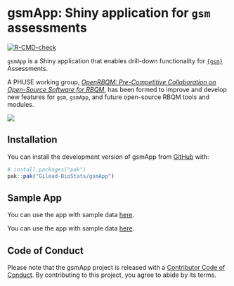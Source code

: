 
<!-- README.md is generated from README.Rmd. Please edit that file -->

# gsmApp: Shiny application for `gsm` assessments

<!-- badges: start -->

[![R-CMD-check](https://github.com/Gilead-BioStats/gsmApp/actions/workflows/R-CMD-check.yaml/badge.svg)](https://github.com/Gilead-BioStats/gsmApp/actions/workflows/R-CMD-check.yaml)
<!-- badges: end -->

`gsmApp` is a Shiny application that enables drill-down functionality
for [`{gsm}`](https://github.com/Gilead-BioStats/gsm) Assessments.

A PHUSE working group, [*OpenRBQM: Pre-Competitive Collaboration on
Open-Source Software for
RBQM*](https://advance.phuse.global/display/WEL/OpenRBQM%3A+Pre-Competitive+Collaboration+on+Open-Source+Software+for+RBQM),
has been formed to improve and develop new features for `gsm`, `gsmApp`,
and future open-source RBQM tools and modules.

![](https://github.com/Gilead-BioStats/gsmApp/assets/40671730/f02c12d0-f009-4b1b-9d0a-35f643f66f5b)

## Installation

You can install the development version of gsmApp from
[GitHub](https://github.com/) with:

``` r
# install.packages("pak")
pak::pak("Gilead-BioStats/gsmApp")
```

## Sample App

<div class=".pkgdown-release">

You can use the app with sample data
[here](https://openrbqm.shinyapps.io/gsmApp).

</div>

<div class=".pkgdown-devel">

You can use the app with sample data
[here](https://openrbqm.shinyapps.io/gsmApp-dev).

</div>

## Code of Conduct

Please note that the gsmApp project is released with a [Contributor Code
of
Conduct](https://gilead-biostats.github.io/gsmApp/CODE_OF_CONDUCT.html).
By contributing to this project, you agree to abide by its terms.
